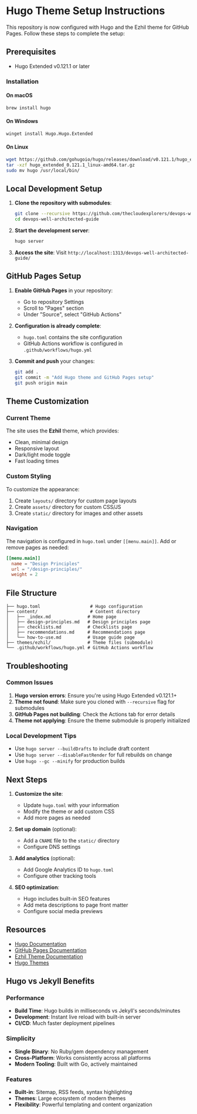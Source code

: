 # Hugo Theme Setup Instructions

This repository is now configured with Hugo and the Ezhil theme for GitHub Pages. Follow these steps to complete the setup:

## Prerequisites

- Hugo Extended v0.121.1 or later

### Installation

#### On macOS
```bash
brew install hugo
```

#### On Windows  
```bash
winget install Hugo.Hugo.Extended
```

#### On Linux
```bash
wget https://github.com/gohugoio/hugo/releases/download/v0.121.1/hugo_extended_0.121.1_linux-amd64.tar.gz
tar -xzf hugo_extended_0.121.1_linux-amd64.tar.gz
sudo mv hugo /usr/local/bin/
```

## Local Development Setup

1. **Clone the repository with submodules**:
   ```bash
   git clone --recursive https://github.com/thecloudexplorers/devops-well-architected-guide.git
   cd devops-well-architected-guide
   ```

2. **Start the development server**:
   ```bash
   hugo server
   ```

3. **Access the site**: Visit `http://localhost:1313/devops-well-architected-guide/`

## GitHub Pages Setup

1. **Enable GitHub Pages** in your repository:
   - Go to repository Settings
   - Scroll to "Pages" section
   - Under "Source", select "GitHub Actions"

2. **Configuration is already complete**:
   - `hugo.toml` contains the site configuration
   - GitHub Actions workflow is configured in `.github/workflows/hugo.yml`

3. **Commit and push** your changes:
   ```bash
   git add .
   git commit -m "Add Hugo theme and GitHub Pages setup"
   git push origin main
   ```

## Theme Customization

### Current Theme

The site uses the **Ezhil** theme, which provides:
- Clean, minimal design
- Responsive layout
- Dark/light mode toggle
- Fast loading times

### Custom Styling

To customize the appearance:

1. Create `layouts/` directory for custom page layouts
2. Create `assets/` directory for custom CSS/JS
3. Create `static/` directory for images and other assets

### Navigation

The navigation is configured in `hugo.toml` under `[[menu.main]]`. Add or remove pages as needed:

```toml
[[menu.main]]
  name = "Design Principles"
  url = "/design-principles/"
  weight = 2
```

## File Structure

```
├── hugo.toml                   # Hugo configuration
├── content/                    # Content directory
│   ├── _index.md              # Home page
│   ├── design-principles.md   # Design principles page
│   ├── checklists.md          # Checklists page
│   ├── recommendations.md     # Recommendations page
│   └── how-to-use.md          # Usage guide page
├── themes/ezhil/              # Theme files (submodule)
└── .github/workflows/hugo.yml # GitHub Actions workflow
```

## Troubleshooting

### Common Issues

1. **Hugo version errors**: Ensure you're using Hugo Extended v0.121.1+
2. **Theme not found**: Make sure you cloned with `--recursive` flag for submodules
3. **GitHub Pages not building**: Check the Actions tab for error details
4. **Theme not applying**: Ensure the theme submodule is properly initialized

### Local Development Tips

- Use `hugo server --buildDrafts` to include draft content
- Use `hugo server --disableFastRender` for full rebuilds on change
- Use `hugo --gc --minify` for production builds

## Next Steps

1. **Customize the site**:
   - Update `hugo.toml` with your information
   - Modify the theme or add custom CSS
   - Add more pages as needed

2. **Set up domain** (optional):
   - Add a `CNAME` file to the `static/` directory
   - Configure DNS settings

3. **Add analytics** (optional):
   - Add Google Analytics ID to `hugo.toml`
   - Configure other tracking tools

4. **SEO optimization**:
   - Hugo includes built-in SEO features
   - Add meta descriptions to page front matter
   - Configure social media previews

## Resources

- [Hugo Documentation](https://gohugo.io/documentation/)
- [GitHub Pages Documentation](https://docs.github.com/en/pages)
- [Ezhil Theme Documentation](https://github.com/vividvilla/ezhil)
- [Hugo Themes](https://themes.gohugo.io/)

## Hugo vs Jekyll Benefits

### Performance
- **Build Time**: Hugo builds in milliseconds vs Jekyll's seconds/minutes
- **Development**: Instant live reload with built-in server
- **CI/CD**: Much faster deployment pipelines

### Simplicity  
- **Single Binary**: No Ruby/gem dependency management
- **Cross-Platform**: Works consistently across all platforms
- **Modern Tooling**: Built with Go, actively maintained

### Features
- **Built-in**: Sitemap, RSS feeds, syntax highlighting
- **Themes**: Large ecosystem of modern themes  
- **Flexibility**: Powerful templating and content organization